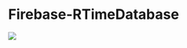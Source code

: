 # Firebase-RTimeDatabase

![](https://github.com/MyCroft06/Firebase-RTimeDatabase/blob/master/TruistGuide.gif)
